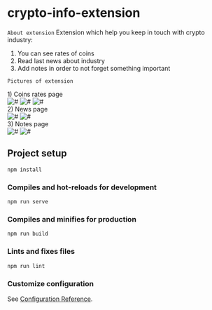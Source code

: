 # crypto-info-extension
```About extension```
Extension which help you keep in touch with crypto industry:
1) You can see rates of coins
2) Read last news about industry
3) Add notes in order to not forget something important

```Pictures of extension```
<div>1) Coins rates page</div>
<div>
  <img src="src/assets/readMe/rates_1.png" alt="#">
  <img src="src/assets/readMe/rates_2.png" alt="#">
  <img src="src/assets/readMe/rates_3.png" alt="#">
</div>

<div>2) News page</div>
<div>
  <img src="src/assets/readMe/news_1.png" alt="#">
  <img src="src/assets/readMe/news_2.png" alt="#">
</div>

<div>3) Notes page</div>
<div>
  <img src="src/assets/readMe/notes_1.png" alt="#">
  <img src="src/assets/readMe/notes_2.png" alt="#">
</div>

## Project setup
```npm install```

### Compiles and hot-reloads for development
```npm run serve```

### Compiles and minifies for production
```npm run build```

### Lints and fixes files
```npm run lint```

### Customize configuration
See [Configuration Reference](https://cli.vuejs.org/config/).

